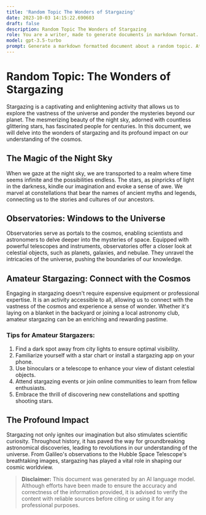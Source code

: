 ```yaml
---
title: 'Random Topic The Wonders of Stargazing'
date: 2023-10-03 14:15:22.690603
draft: false
description: Random Topic The Wonders of Stargazing
role: You are a writer, made to generate documents in markdown format. It is very important that all of the documents you generate are in valid markdown format.
model: gpt-3.5-turbo
prompt: Generate a markdown formatted document about a random topic. At the bottom, include a disclaimer explaining that the document was generated by you. The first line of the document should be the title. Make sure that the entire document is in proper markdown format, using a mix of various tags to make the document visually appealing.
---
```


# Random Topic: The Wonders of Stargazing

Stargazing is a captivating and enlightening activity that allows us to explore the vastness of the universe and ponder the mysteries beyond our planet. The mesmerizing beauty of the night sky, adorned with countless glittering stars, has fascinated people for centuries. In this document, we will delve into the wonders of stargazing and its profound impact on our understanding of the cosmos.

## The Magic of the Night Sky

When we gaze at the night sky, we are transported to a realm where time seems infinite and the possibilities endless. The stars, as pinpricks of light in the darkness, kindle our imagination and evoke a sense of awe. We marvel at constellations that bear the names of ancient myths and legends, connecting us to the stories and cultures of our ancestors.

## Observatories: Windows to the Universe

Observatories serve as portals to the cosmos, enabling scientists and astronomers to delve deeper into the mysteries of space. Equipped with powerful telescopes and instruments, observatories offer a closer look at celestial objects, such as planets, galaxies, and nebulae. They unravel the intricacies of the universe, pushing the boundaries of our knowledge.

## Amateur Stargazing: Connect with the Cosmos

Engaging in stargazing doesn't require expensive equipment or professional expertise. It is an activity accessible to all, allowing us to connect with the vastness of the cosmos and experience a sense of wonder. Whether it's laying on a blanket in the backyard or joining a local astronomy club, amateur stargazing can be an enriching and rewarding pastime.

### Tips for Amateur Stargazers:

1. Find a dark spot away from city lights to ensure optimal visibility.
2. Familiarize yourself with a star chart or install a stargazing app on your phone.
3. Use binoculars or a telescope to enhance your view of distant celestial objects.
4. Attend stargazing events or join online communities to learn from fellow enthusiasts.
5. Embrace the thrill of discovering new constellations and spotting shooting stars.

## The Profound Impact

Stargazing not only ignites our imagination but also stimulates scientific curiosity. Throughout history, it has paved the way for groundbreaking astronomical discoveries, leading to revolutions in our understanding of the universe. From Galileo's observations to the Hubble Space Telescope's breathtaking images, stargazing has played a vital role in shaping our cosmic worldview.

> **Disclaimer:** This document was generated by an AI language model. Although efforts have been made to ensure the accuracy and correctness of the information provided, it is advised to verify the content with reliable sources before citing or using it for any professional purposes.